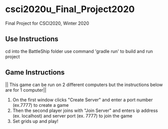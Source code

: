 # csci2020u_Final_Project2020
Final Project for CSCI2020, Winter 2020

## Use Instructions
cd into the BattleShip folder
use command 'gradle run' to build and run project

## Game Instructions 
|| This game can be run on 2 different computers but the instructions below are for 1 computer|| 
1. On the first window clicks "Create Server" and enter a port number (ex.7777) to create a game
2. Then the second player joins with "Join Server" and enters ip address (ex. localhost) and server port
(ex. 7777) to join the game
3. Set grids up and play!
